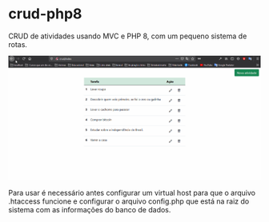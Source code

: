 # crud-php8

CRUD de atividades usando MVC e PHP 8, com um pequeno sistema de rotas.

![Demo](https://github.com/JamersonWalderson/crud-php8/blob/main/gif-demo.gif)

Para usar é necessário antes configurar um virtual host para que o arquivo .htaccess funcione e configurar o arquivo config.php que está na raiz do sistema com as informações do banco de dados.
